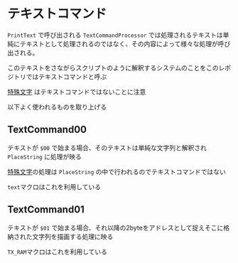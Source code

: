 # テキストコマンド

`PrintText` で呼び出される `TextCommandProcessor` では処理されるテキストは単純にテキストとして処理されるのではなく、その内容によって様々な処理が呼び出される。

このテキストをさながらスクリプトのように解釈するシステムのことをこのレポジトリではテキストコマンドと呼ぶ

[特殊文字](charcode.md#%E7%89%B9%E6%AE%8A%E6%96%87%E5%AD%97) はテキストコマンドではないことに注意

以下よく使われるものを取り上げる

## TextCommand00

テキストが `$00` で始まる場合、そのテキストは単純な文字列と解釈され `PlaceString` に処理が映る

[特殊文字](charcode.md#%E7%89%B9%E6%AE%8A%E6%96%87%E5%AD%97)の処理は `PlaceString` の中で行われるのでテキストコマンドではない

`text`マクロはこれを利用している

## TextCommand01

テキストが `$01` で始まる場合、それ以降の2byteをアドレスとして捉えそこに格納された文字列を描画する処理に映る

`TX_RAM`マクロはこれを利用している  

